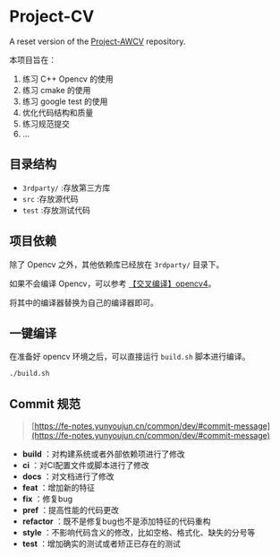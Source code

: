# Project-CV
A reset version of the [Project-AWCV](https://github.com/Sknp1006/Project-AWCV) repository.

本项目旨在：
1. 练习 C++ Opencv 的使用
2. 练习 cmake 的使用
3. 练习 google test 的使用
4. 优化代码结构和质量
5. 练习规范提交
6. ...

## 目录结构
- `3rdparty/` :存放第三方库
- `src` :存放源代码
- `test` :存放测试代码

## 项目依赖

除了 Opencv 之外，其他依赖库已经放在 `3rdparty/` 目录下。


如果不会编译 Opencv，可以参考 [【交叉编译】opencv4](https://sknp.top/posts/cross-compile-opencv)。

将其中的编译器替换为自己的编译器即可。

## 一键编译

在准备好 opencv 环境之后，可以直接运行 `build.sh` 脚本进行编译。

```bash
./build.sh
```

## Commit 规范
> [https://fe-notes.yunyoujun.cn/common/dev/#commit-message](https://fe-notes.yunyoujun.cn/common/dev/#commit-message)

- **build** ：对构建系统或者外部依赖项进行了修改
- **ci** ：对CI配置文件或脚本进行了修改
- **docs** ：对文档进行了修改
- **feat** ：增加新的特征
- **fix** ：修复bug
- **pref** ：提高性能的代码更改
- **refactor** ：既不是修复bug也不是添加特征的代码重构
- **style** ：不影响代码含义的修改，比如空格、格式化、缺失的分号等
- **test** ：增加确实的测试或者矫正已存在的测试
